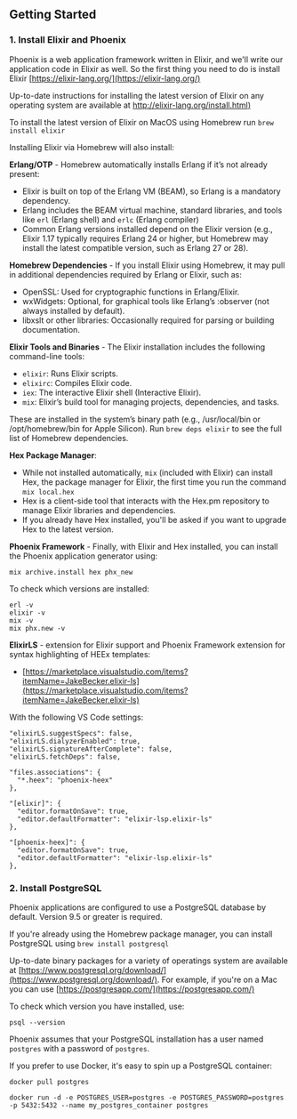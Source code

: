 ## Getting Started

### 1. Install Elixir and Phoenix
Phoenix is a web application framework written in Elixir, and we'll write our application code in Elixir as well. So the first thing you need to do is install Elixir [https://elixir-lang.org/](https://elixir-lang.org/)

Up-to-date instructions for installing the latest version of Elixir on any operating system are available at [http://elixir-lang.org/install.html)](http://elixir-lang.org/install.html)

To install the latest version of Elixir on MacOS using Homebrew run `brew install elixir`

Installing Elixir via Homebrew will also install:

__Erlang/OTP__ - Homebrew automatically installs Erlang if it’s not already present:
- Elixir is built on top of the Erlang VM (BEAM), so Erlang is a mandatory dependency.  
- Erlang includes the BEAM virtual machine, standard libraries, and tools like `erl` (Erlang shell) and `erlc` (Erlang compiler)
- Common Erlang versions installed depend on the Elixir version (e.g., Elixir 1.17 typically requires Erlang 24 or higher, but Homebrew may install the latest compatible version, such as Erlang 27 or 28).

__Homebrew Dependencies__ - If you install Elixir using Homebrew, it may pull in additional dependencies required by Erlang or Elixir, such as:
- OpenSSL: Used for cryptographic functions in Erlang/Elixir.
- wxWidgets: Optional, for graphical tools like Erlang’s :observer (not always installed by default).
- libxslt or other libraries: Occasionally required for parsing or building documentation.

__Elixir Tools and Binaries__ - The Elixir installation includes the following command-line tools:
- `elixir`: Runs Elixir scripts.
- `elixirc`: Compiles Elixir code.
- `iex`: The interactive Elixir shell (Interactive Elixir).
- `mix`: Elixir’s build tool for managing projects, dependencies, and tasks.

These are installed in the system’s binary path (e.g., /usr/local/bin or /opt/homebrew/bin for Apple Silicon). Run `brew deps elixir` to see the full list of Homebrew dependencies.

__Hex Package Manager__:
- While not installed automatically, `mix` (included with Elixir) can install Hex, the package manager for Elixir, the first time you run the command `mix local.hex`
- Hex is a client-side tool that interacts with the Hex.pm repository to manage Elixir libraries and dependencies.
- If you already have Hex installed, you'll be asked if you want to upgrade Hex to the latest version.

__Phoenix Framework__ - Finally, with Elixir and Hex installed, you can install the Phoenix application generator using:
```
mix archive.install hex phx_new
```


To check which versions are installed:
```
erl -v
elixir -v
mix -v
mix phx.new -v
```

__ElixirLS__ - extension for Elixir support and Phoenix Framework extension for syntax highlighting of HEEx templates:
- [https://marketplace.visualstudio.com/items?itemName=JakeBecker.elixir-ls](https://marketplace.visualstudio.com/items?itemName=JakeBecker.elixir-ls)

With the following VS Code settings:
```
"elixirLS.suggestSpecs": false,
"elixirLS.dialyzerEnabled": true,
"elixirLS.signatureAfterComplete": false,
"elixirLS.fetchDeps": false,

"files.associations": {
  "*.heex": "phoenix-heex"
},

"[elixir]": {
  "editor.formatOnSave": true,
  "editor.defaultFormatter": "elixir-lsp.elixir-ls"
},

"[phoenix-heex]": {
  "editor.formatOnSave": true,
  "editor.defaultFormatter": "elixir-lsp.elixir-ls"
},
```


### 2. Install PostgreSQL
Phoenix applications are configured to use a PostgreSQL database by default. Version 9.5 or greater is required.

If you're already using the Homebrew package manager, you can install PostgreSQL using `brew install postgresql`

Up-to-date binary packages for a variety of operatings system are available at [https://www.postgresql.org/download/](https://www.postgresql.org/download/). For example, if you're on a Mac you can use [https://postgresapp.com/](https://postgresapp.com/)

To check which version you have installed, use:
```
psql --version
```
Phoenix assumes that your PostgreSQL installation has a user named `postgres` with a password of `postgres`.

If you prefer to use Docker, it's easy to spin up a PostgreSQL container:
```
docker pull postgres

docker run -d -e POSTGRES_USER=postgres -e POSTGRES_PASSWORD=postgres -p 5432:5432 --name my_postgres_container postgres
```
